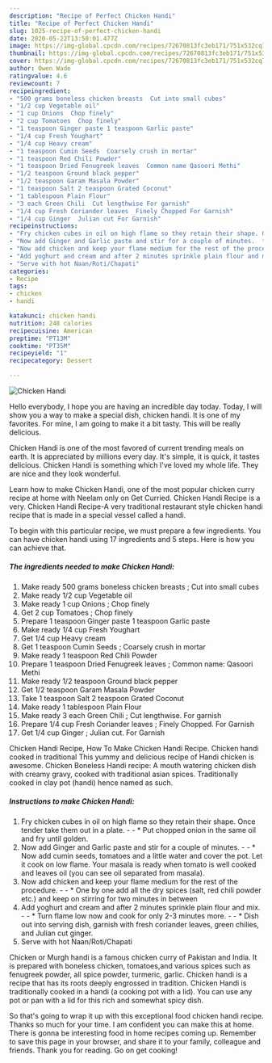 ```yaml
---
description: "Recipe of Perfect Chicken Handi"
title: "Recipe of Perfect Chicken Handi"
slug: 1025-recipe-of-perfect-chicken-handi
date: 2020-05-22T13:50:01.477Z
image: https://img-global.cpcdn.com/recipes/72670813fc3eb171/751x532cq70/chicken-handi-recipe-main-photo.jpg
thumbnail: https://img-global.cpcdn.com/recipes/72670813fc3eb171/751x532cq70/chicken-handi-recipe-main-photo.jpg
cover: https://img-global.cpcdn.com/recipes/72670813fc3eb171/751x532cq70/chicken-handi-recipe-main-photo.jpg
author: Owen Wade
ratingvalue: 4.6
reviewcount: 7
recipeingredient:
- "500 grams boneless chicken breasts  Cut into small cubes"
- "1/2 cup Vegetable oil"
- "1 cup Onions  Chop finely"
- "2 cup Tomatoes  Chop finely"
- "1 teaspoon Ginger paste 1 teaspoon Garlic paste"
- "1/4 cup Fresh Youghart"
- "1/4 cup Heavy cream"
- "1 teaspoon Cumin Seeds  Coarsely crush in mortar"
- "1 teaspoon Red Chili Powder"
- "1 teaspoon Dried Fenugreek leaves  Common name Qasoori Methi"
- "1/2 teaspoon Ground black pepper"
- "1/2 teaspoon Garam Masala Powder"
- "1 teaspoon Salt 2 teaspoon Grated Coconut"
- "1 tablespoon Plain Flour"
- "3 each Green Chili  Cut lengthwise For garnish"
- "1/4 cup Fresh Coriander leaves  Finely Chopped For Garnish"
- "1/4 cup Ginger  Julian cut For Garnish"
recipeinstructions:
- "Fry chicken cubes in oil on high flame so they retain their shape. Once tender take them out in a plate.  * Put chopped onion in the same oil and fry until golden."
- "Now add Ginger and Garlic paste and stir for a couple of minutes.  * Now add cumin seeds, tomatoes and a little water and cover the pot. Let it cook on low flame. Your masala is ready when tomato is well cooked and leaves oil (you can see oil separated from masala)."
- "Now add chicken and keep your flame medium for the rest of the procedure.  * One by one add all the dry spices (salt, red chili powder etc.) and keep on stirring for two minutes in between"
- "Add yoghurt and cream and after 2 minutes sprinkle plain flour and mix.  * Turn flame low now and cook for only 2-3 minutes more.  * Dish out into serving dish, garnish with fresh coriander leaves, green chilies, and Julian cut ginger."
- "Serve with hot Naan/Roti/Chapati"
categories:
- Recipe
tags:
- chicken
- handi

katakunci: chicken handi 
nutrition: 248 calories
recipecuisine: American
preptime: "PT13M"
cooktime: "PT35M"
recipeyield: "1"
recipecategory: Dessert

---
```



![Chicken Handi](https://img-global.cpcdn.com/recipes/72670813fc3eb171/751x532cq70/chicken-handi-recipe-main-photo.jpg)

Hello everybody, I hope you are having an incredible day today. Today, I will show you a way to make a special dish, chicken handi. It is one of my favorites. For mine, I am going to make it a bit tasty. This will be really delicious.

Chicken Handi is one of the most favored of current trending meals on earth. It is appreciated by millions every day. It's simple, it is quick, it tastes delicious. Chicken Handi is something which I've loved my whole life. They are nice and they look wonderful.

Learn how to make Chicken Handi, one of the most popular chicken curry recipe at home with Neelam only on Get Curried. Chicken Handi Recipe is a very. Chicken Handi Recipe-A very traditional restaurant style chicken handi recipe that is made in a special vessel called a handi.


To begin with this particular recipe, we must prepare a few ingredients. You can have chicken handi using 17 ingredients and 5 steps. Here is how you can achieve that.

<!--inarticleads1-->

##### The ingredients needed to make Chicken Handi:

1. Make ready 500 grams boneless chicken breasts ; Cut into small cubes
1. Make ready 1/2 cup Vegetable oil
1. Make ready 1 cup Onions ; Chop finely
1. Get 2 cup Tomatoes ; Chop finely
1. Prepare 1 teaspoon Ginger paste 1 teaspoon Garlic paste
1. Make ready 1/4 cup Fresh Youghart
1. Get 1/4 cup Heavy cream
1. Get 1 teaspoon Cumin Seeds ; Coarsely crush in mortar
1. Make ready 1 teaspoon Red Chili Powder
1. Prepare 1 teaspoon Dried Fenugreek leaves ; Common name: Qasoori Methi
1. Make ready 1/2 teaspoon Ground black pepper
1. Get 1/2 teaspoon Garam Masala Powder
1. Take 1 teaspoon Salt 2 teaspoon Grated Coconut
1. Make ready 1 tablespoon Plain Flour
1. Make ready 3 each Green Chili ; Cut lengthwise. For garnish
1. Prepare 1/4 cup Fresh Coriander leaves ; Finely Chopped. For Garnish
1. Get 1/4 cup Ginger ; Julian cut. For Garnish


Chicken Handi Recipe, How To Make Chicken Handi Recipe. Chicken handi cooked in traditional This yummy and delicious recipe of Handi chicken is awesome. Chicken Boneless Handi recipe: A mouth watering chicken dish with creamy gravy, cooked with traditional asian spices. Traditionally cooked in clay pot (handi) hence named as such. 

<!--inarticleads2-->

##### Instructions to make Chicken Handi:

1. Fry chicken cubes in oil on high flame so they retain their shape. Once tender take them out in a plate. -  - * Put chopped onion in the same oil and fry until golden.
1. Now add Ginger and Garlic paste and stir for a couple of minutes. -  - * Now add cumin seeds, tomatoes and a little water and cover the pot. Let it cook on low flame. Your masala is ready when tomato is well cooked and leaves oil (you can see oil separated from masala).
1. Now add chicken and keep your flame medium for the rest of the procedure. -  - * One by one add all the dry spices (salt, red chili powder etc.) and keep on stirring for two minutes in between
1. Add yoghurt and cream and after 2 minutes sprinkle plain flour and mix. -  - * Turn flame low now and cook for only 2-3 minutes more. -  - * Dish out into serving dish, garnish with fresh coriander leaves, green chilies, and Julian cut ginger.
1. Serve with hot Naan/Roti/Chapati


Chicken or Murgh handi is a famous chicken curry of Pakistan and India. It is prepared with boneless chicken, tomatoes,and various spices such as fenugreek powder, all spice powder, turmeric, garlic. Chicken handi is a recipe that has its roots deeply engrossed in tradition. Chicken Handi is traditionally cooked in a handi (a cooking pot with a lid). You can use any pot or pan with a lid for this rich and somewhat spicy dish. 

So that's going to wrap it up with this exceptional food chicken handi recipe. Thanks so much for your time. I am confident you can make this at home. There is gonna be interesting food in home recipes coming up. Remember to save this page in your browser, and share it to your family, colleague and friends. Thank you for reading. Go on get cooking!
